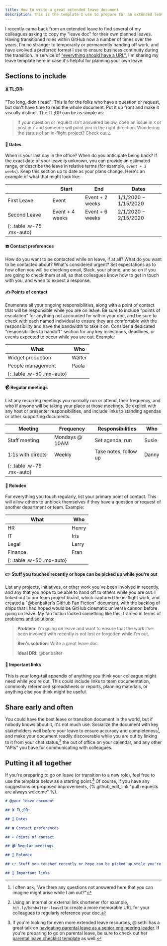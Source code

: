 ```yaml
---
title: How to write a great extended leave document
description: This is the template I use to prepare for an extended leave (or to hand off responsibilities as I transition to a new role).
---
```


I recently came back from an extended leave to find several of my colleagues asking to copy my "leave doc" for their own planned leaves. Having transitioned roles within GitHub now a number of times over the years, I'm no stranger to temporarily or permanently handing off work, and have evolved a preferred format I use to ensure business continuity during the transition. In service of ["everything should have a URL"](https://ben.balter.com/2015/11/12/why-urls/), I'm sharing my leave template here in case it's helpful for planning your own leave.

## Sections to include

#### ⏳ TL;DR: <!-- markdownlint-disable-line MD001 MD026 -->

"Too long, didn't read". This is for the folks who have a question or request, but don't have time to read the whole document. Put it up front and make it visually distinct. The TL;DR can be as simple as:

> If your question or request isn't answered below, open an issue in `X` or post in `Y` and someone will point you in the right direction. Wondering the status of an in-flight project? Check out `Z`.

#### 📅 Dates

When is your last day in the office? When do you anticipate being back? If the exact date of your leave is unknown, you can provide an estimated range, or describe the leave in relative terms (for example, `event + 2 weeks`). Keep this section up to date as your plans change. Here's an example of what that might look like:

|                           | Start           | End             | Dates                |
| ------------------------- | --------------- | --------------- | -------------------- |
| First Leave               | Event           | Event + 2 weeks | 1/1/2020 − 1/15/2020 |
| Second Leave              | Event + 4 weeks | Event + 6 weeks | 2/1/2020 − 2/15/2020 |
| {: .table .w-75 .mx-auto} |                 |                 |                      |

#### ☎️ Contact preferences

How do you want to be contacted while on leave, if at all? What do you want to be contacted about? What's considered urgent? Set expectations as to how often you will be checking email, Slack, your phone, and so on if you are going to check them at all, so that colleagues know how to get in touch with you, and when to expect a response.

#### ✍️ Points of contact

Enumerate all your ongoing responsibilities, along with a point of contact that will be responsible while you are on leave. Be sure to include "points of escalation" for anything not accounted for within your doc, and be sure to check with each named individual to ensure they are comfortable with the responsibility and have the bandwidth to take it on. Consider a dedicated "responsibilities to handoff" section for any key milestones, deadlines, or events expected to occur while you are out. Example:

| What                      | Who    |
| ------------------------- | ------ |
| Widget production         | Walter |
| People management         | Paula  |
| {: .table .w-50 .mx-auto} |        |

#### 📹 Regular meetings

List any recurring meetings you normally run or attend, their frequency, and who if anyone will be taking your place at those meetings. Be explicit with any host or presenter responsibilities, and include links to standing agendas or other supporting documents.

| Meeting                   | Frequency      | Responsibilities      | Who   |
| ------------------------- | -------------- | --------------------- | ----- |
| Staff meeting             | Mondays @ 10AM | Set agenda, run       | Susie |
| 1:1s with directs         | Weekly         | Take notes, follow up | Danny |
| {: .table .w-75 .mx-auto} |                |                       |       |

#### 👥 Rolodex

For everything you touch regularly, list your primary point of contact. This will allow others to unblock themselves if they have a question or request of another department or team. Example:

| What                      | Who   |
| ------------------------- | ----- |
| HR                        | Henry |
| IT                        | Iris  |
| Legal                     | Larry |
| Finance                   | Fran  |
| {: .table .w-50 .mx-auto} |       |

#### 👉 Stuff you touched recently or hope can be picked up while you're out

List any projects, initiatives, or other work you've been involved in recently, and any that you hope to be able to hand off to others while you are out. I linked out to our team project board, which captured the in-flight work, and created a "@benbalter's GitHub Fan Fiction" document, with the backlog of ships that I had hoped would be GitHub cinematic universe cannon before going on leave. My fan fiction looked something like this, framed in terms of [problems and solutions](https://ben.balter.com/2018/07/16/problems-not-solutions/):

> **Problem**: I'm going on leave and want to ensure that the work I've been involved with recently is not lost or forgotten while I'm out.
>
> **Ben's solution**: Write a great leave doc.
>
> **Ideal DRI**: @benbalter

#### 📁 Important links

This is your long-tail appendix of anything you think your colleague might need while you're out. This could include links to team documentation, commonly referenced spreadsheets or reports, planning materials, or anything else you think might be useful.

## Share early and often

You could have the best leave or transition document in the world, but if nobody knows about it, it's not much use. Socialize the document with key stakeholders well before your leave to ensure accuracy and completeness[^1], and make your document readily discoverable while you are out by linking to it from your chat status,[^2] the out of office on your calendar, and any other "APIs" you have for communicating with colleagues.

## Putting it all together

If you're preparing to go on leave (or transition to a new role), feel free to use the template below as a starting point.[^3] Of course, if you have any suggestions or proposed improvements, {% github_edit_link "pull requests are always welcome" %}.

<!-- markdownlint-disable-next-line MD040 -->

```markdown
# @your leave document

## ⏳ TL;DR:

## 📅 Dates

## ☎️ Contact preferences

## ✍️ Points of contact

## 📹 Regular meetings

## 👥 Rolodex

## 👉 Stuff you touched recently or hope can be picked up while you're out

## 📁 Important links
```

[^1]: I often ask, "Are there any questions not answered here that you can imagine might arise while I am out?"

[^2]: Using an internal or external link shortener (for example, `bit.ly/benbalter-leave`) to create a more memorable URL for your colleagues to regularly reference your doc.

[^3]: If you're looking for even more extended leave resources, @isethi has a great talk on [navigating parental leave as a senior engineering leader](https://leaddev.com/san-francisco/video/navigating-parental-leave-as-a-senior-engineering-leader). If you're preparing to go on parental leave, be sure to check out her [parental leave checklist template](https://docs.google.com/document/d/1VjY8xvZtHV_4p_xXUz7rRIIC4VT8B_2NasL950pQk4U/edit#heading=h.oso3zy2cszfb) as well.
